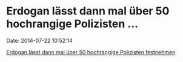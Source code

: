 Erdogan lässt dann mal über 50 hochrangige Polizisten \...
==========================================================

Date: 2014-07-22 10:52:14

[Erdogan lässt dann mal über 50 hochrangige Polizisten
festnehmen](http://www.tagesspiegel.de/10232750.html).
